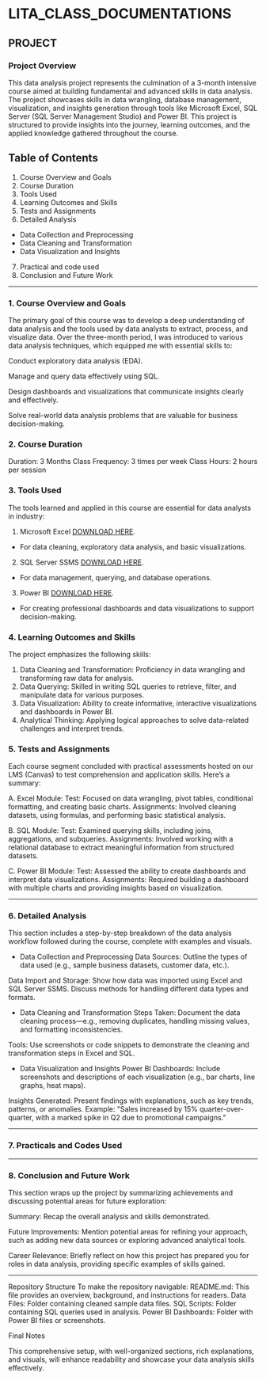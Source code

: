 # LITA_CLASS_DOCUMENTATIONS
## PROJECT

### Project Overview
This data analysis project represents the culmination of a 3-month intensive course aimed at building fundamental and advanced skills in data analysis. The project showcases skills in data wrangling, database management, visualization, and insights generation through tools like Microsoft Excel, SQL Server (SQL Server Management Studio) and Power BI. This project is structured to provide insights into the journey, learning outcomes, and the applied knowledge gathered throughout the course.


## Table of Contents

1. Course Overview and Goals
2. Course Duration
3. Tools Used
4. Learning Outcomes and Skills
5. Tests and Assignments
6. Detailed Analysis
- Data Collection and Preprocessing
- Data Cleaning and Transformation
- Data Visualization and Insights
7. Practical and code used
8. Conclusion and Future Work



----
### 1. Course Overview and Goals

The primary goal of this course was to develop a deep understanding of data analysis and the tools used by data analysts to extract, process, and visualize data. Over the three-month period, I was introduced to various data analysis techniques, which equipped me with essential skills to:

Conduct exploratory data analysis (EDA).

Manage and query data effectively using SQL.

Design dashboards and visualizations that communicate insights clearly and effectively.

Solve real-world data analysis problems that are valuable for business decision-making.


### 2. Course Duration

Duration: 3 Months
Class Frequency: 3 times per week
Class Hours: 2 hours per session


### 3. Tools Used

The tools learned and applied in this course are essential for data analysts in industry:

1. Microsoft Excel [DOWNLOAD HERE](https://www.microsoft.com).
  - For data cleaning, exploratory data analysis, and basic visualizations.


2. SQL Server SSMS [DOWNLOAD HERE](https://www.microsoft.com/en-us/sql-server/sql-server-downloads?msockid=0bc67129e9ea6da0170a6561e8b66c4d).
 - For data management, querying, and database operations.


3. Power BI [DOWNLOAD HERE](https://apps.microsoft.com/detail/9ntxr16hnw1t?launch=true&mode=full&hl=en-us&gl=ng&ocid=bingwebsearch).
 - For creating professional dashboards and data visualizations to support decision-making.
 


### 4. Learning Outcomes and Skills

The project emphasizes the following skills:

1. Data Cleaning and Transformation: Proficiency in data wrangling and transforming raw data for analysis.
2. Data Querying: Skilled in writing SQL queries to retrieve, filter, and manipulate data for various purposes.
3. Data Visualization: Ability to create informative, interactive visualizations and dashboards in Power BI.
4. Analytical Thinking: Applying logical approaches to solve data-related challenges and interpret trends.


### 5. Tests and Assignments

Each course segment concluded with practical assessments hosted on our LMS (Canvas) to test comprehension and application skills. Here’s a summary:

A. Excel Module:
 Test: Focused on data wrangling, pivot tables, conditional formatting, and creating basic charts.
 Assignments: Involved cleaning datasets, using formulas, and performing basic statistical analysis.


B. SQL Module:
 Test: Examined querying skills, including joins, aggregations, and subqueries.
 Assignments: Involved working with a relational database to extract meaningful information from structured datasets.


C. Power BI Module:
 Test: Assessed the ability to create dashboards and interpret data visualizations.
 Assignments: Required building a dashboard with multiple charts and providing insights based on visualization.



---

### 6. Detailed Analysis
This section includes a step-by-step breakdown of the data analysis workflow followed during the course, complete with examples and visuals.
- Data Collection and Preprocessing
Data Sources: Outline the types of data used (e.g., sample business datasets, customer data, etc.).

Data Import and Storage: Show how data was imported using Excel and SQL Server SSMS. Discuss methods for handling different data types and formats.


- Data Cleaning and Transformation
Steps Taken: Document the data cleaning process—e.g., removing duplicates, handling missing values, and formatting inconsistencies.

Tools: Use screenshots or code snippets to demonstrate the cleaning and transformation steps in Excel and SQL.


- Data Visualization and Insights
Power BI Dashboards: Include screenshots and descriptions of each visualization (e.g., bar charts, line graphs, heat maps).

Insights Generated: Present findings with explanations, such as key trends, patterns, or anomalies. Example: "Sales increased by 15% quarter-over-quarter, with a marked spike in Q2 due to promotional campaigns."



---

### 7. Practicals and Codes Used

---
### 8. Conclusion and Future Work

This section wraps up the project by summarizing achievements and discussing potential areas for future exploration:

Summary: Recap the overall analysis and skills demonstrated.

Future Improvements: Mention potential areas for refining your approach, such as adding new data sources or exploring advanced analytical tools.

Career Relevance: Briefly reflect on how this project has prepared you for roles in data analysis, providing specific examples of skills gained.



---

Repository Structure
To make the repository navigable:
README.md: This file provides an overview, background, and instructions for readers.
Data Files: Folder containing cleaned sample data files.
SQL Scripts: Folder containing SQL queries used in analysis.
Power BI Dashboards: Folder with Power BI files or screenshots.


Final Notes

This comprehensive setup, with well-organized sections, rich explanations, and visuals, will enhance readability and showcase your data analysis skills effectively.

